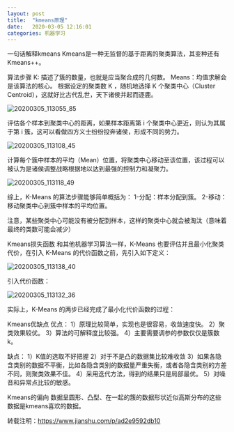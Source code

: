 ```yaml
---
layout: post
title:  "kmeans原理"
date:   2020-03-05 12:16:01
categories: 机器学习
---
```


一句话解释kmeans
Kmeans是一种无监督的基于距离的聚类算法，其变种还有Kmeans++。

算法步骤
K: 描述了簇的数量，也就是应当聚合成的几何数。
Means：均值求解会是该算法的核心。
根据设定的聚类数 K ，随机地选择 K 个聚类中心（Cluster Centroid），这就好比古代乱世，天下诸侯并起而逐鹿。

![20200305_113055_85](https://raw.githubusercontent.com/maolilai/maolilai.github.io/master/_posts/image/20200305_113055_85.png)


评估各个样本到聚类中心的距离，如果样本距离第 i 个聚类中心更近，则认为其属于第 i 簇，这可以看做四方义士纷纷投奔诸侯，形成不同的势力。

![20200305_113108_45](https://raw.githubusercontent.com/maolilai/maolilai.github.io/master/_posts/image/20200305_113108_45.png)


计算每个簇中样本的平均（Mean）位置，将聚类中心移动至该位置，该过程可以被认为是诸侯调整战略根据地以达到最强的控制力和凝聚力。

![20200305_113118_49](https://raw.githubusercontent.com/maolilai/maolilai.github.io/master/_posts/image/20200305_113118_49.png)


综上，K-Means 的算法步骤能够简单概括为：
1-分配：样本分配到簇。
2-移动：移动聚类中心到簇中样本的平均位置。

注意，某些聚类中心可能没有被分配到样本，这样的聚类中心就会被淘汰（意味着最终的类数可能会减少）

Kmeans损失函数
和其他机器学习算法一样，K-Means 也要评估并且最小化聚类代价，在引入 K-Means 的代价函数之前，先引入如下定义：

![20200305_113138_40](https://raw.githubusercontent.com/maolilai/maolilai.github.io/master/_posts/image/20200305_113138_40.png)

引入代价函数：

![20200305_113132_36](https://raw.githubusercontent.com/maolilai/maolilai.github.io/master/_posts/image/20200305_113132_36.png)

实际上，K-Means 的两步已经完成了最小化代价函数的过程：

Kmeans优缺点
优点：
1）原理比较简单，实现也是很容易，收敛速度快。
2）聚类效果较优。
3）算法的可解释度比较强。
4）主要需要调参的参数仅仅是簇数k。

缺点：
1）K值的选取不好把握
2）对于不是凸的数据集比较难收敛
3）如果各隐含类别的数据不平衡，比如各隐含类别的数据量严重失衡，或者各隐含类别的方差不同，则聚类效果不佳。
4）采用迭代方法，得到的结果只是局部最优。
5）对噪音和异常点比较的敏感。

Kmeans的偏向
数据呈圆形、凸型、在一起的簇的数据形状近似高斯分布的这些数据是kmeans喜欢的数据。

转载注明：https://www.jianshu.com/p/ad2e9592db10
